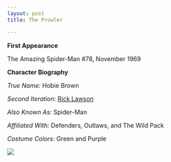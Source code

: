```yaml
---
layout: post
title: The Prowler

---
```


**First Appearance**

The Amazing Spider-Man #78, November 1969


**Character Biography**

*True Name:* Hobie Brown

*Second Iteration:*  <a href="http://comicfirsts.com/2016/01/14/rick-lawson/">Rick Lawson</a>

*Also Known As:*  Spider-Man

*Affiliated With:*  Defenders, Outlaws, and The Wild Pack

*Costume Colors:*  Green and Purple

<img src="http://comicfirsts.com/images/marvel/the-amazing-spider-man-78.jpg">
